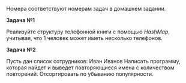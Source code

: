 Номера соответствуют номерам задач в домашнем задании.

**Задача №1**

Реализуйте структуру телефонной книги с помощью *HashMap*, учитывая, что 1 человек может иметь несколько телефонов.

**Задача №2**

Пусть дан список сотрудников: Иван Иванов Написать программу, которая найдет и выведет повторяющиеся имена с 
количеством повторений. Отсортировать по убыванию популярности.
